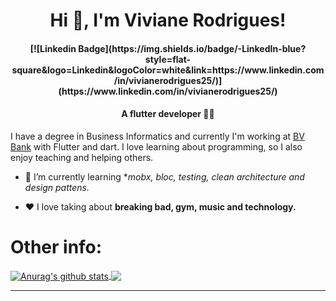 <h1 align="center"> Hi 👋, I'm Viviane Rodrigues!

<h4 align="center">
[![Linkedin Badge](https://img.shields.io/badge/-LinkedIn-blue?style=flat-square&logo=Linkedin&logoColor=white&link=https://www.linkedin.com/in/vivianerodrigues25/)](https://www.linkedin.com/in/vivianerodrigues25/)
</h4>
  
<h4 align="center">A flutter developer 👩‍💻</h4>
  
I have a degree in Business Informatics and currently I'm working at [BV Bank](https://www.bv.com.br/) with Flutter and dart. I love learning about programming, so I also enjoy teaching and helping others.

- 🌱 I’m currently learning **mobx, bloc, testing, clean architecture and design pattens.*

- ❤️ I love taking about **breaking bad, gym, music and technology.**



# Other info:
<a href="https://github.com/vivianeor/github-readme-stats">
  <img align="center" src="https://github-readme-stats.anuraghazra1.vercel.app/api?username=vivianeor&show_icons=true&include_all_commits=true&theme=midnight-purple" alt="Anurag's github stats" />
</a>

<a href="https://github.com/vivianeor/github-readme-stats">
  <img align="center" src="https://github-readme-stats.anuraghazra1.vercel.app/api/top-langs/?username=vivianeor&layout=compact&theme=midnight-purple" />
</a>

<hr/>

